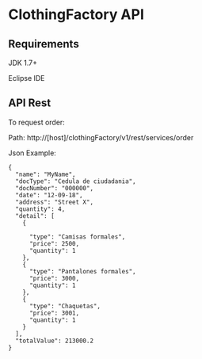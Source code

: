 # ClothingFactory API

## Requirements

JDK 1.7+

Eclipse IDE

## API Rest

To request order:

Path: http://[host]/clothingFactory/v1/rest/services/order
  
Json Example:

```
{
  "name": "MyName",
  "docType": "Cedula de ciudadania",
  "docNumber": "000000",
  "date": "12-09-18",
  "address": "Street X",
  "quantity": 4,  
  "detail": [
    {

      "type": "Camisas formales",
      "price": 2500,
      "quantity": 1
    },
    {
      "type": "Pantalones formales",
      "price": 3000,
      "quantity": 1
    },
    {
      "type": "Chaquetas",
      "price": 3001,
      "quantity": 1
    }
  ],
  "totalValue": 213000.2
}
```
